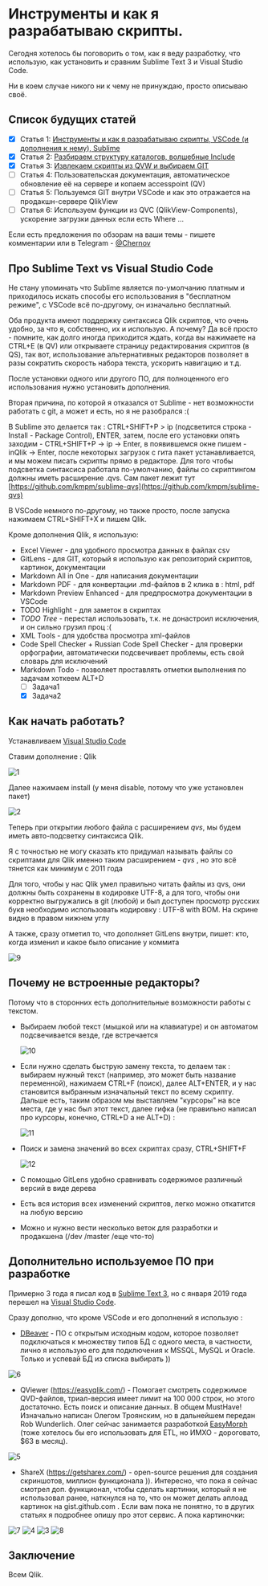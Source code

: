 # Инструменты и как я разрабатываю скрипты.

Сегодня хотелось бы поговорить о том, как я веду разработку, что использую, как установить и сравним Sublime Text 3 и Visual Studio Code.

Ни в коем случае никого ни к чему не принуждаю, просто описываю своё.

## Список будущих статей

- [x] Статья 1: [Инструменты и как я разрабатываю скрипты, VSCode (и дополнения к нему), Sublime](https://qlik.pw/teorija-razrabotki-qlik-instrumenty-i-kak-2_515/)
- [x] Статья 2: [Разбираем структуру каталогов, волшебные Include](https://qlik.pw/teorija-razrabotki-qlik-razbiraem-struktu_529/)
- [x] Статья 3: [Извлекаем скрипты из QVW и выбираем GIT](https://qlik.pw/teorija-razrabotki-qlik-izvlekaem-skript_535/)
- [ ] Статья 4: Пользовательская документация, автоматическое обновление её на сервере и копаем accesspoint (QV)
- [ ] Статья 5: Пользуемся GIT внутри VSCode и как это отражается на продакшн-сервере QlikView
- [ ] Статья 6: Используем функции из QVC (QlikView-Components), ускорение загрузки данных если есть Where ... 

Если есть предложения по обзорам на ваши темы - пишете комментарии или в Telegram - [@Chernov](https://t.me/Chernov)

## Про Sublime Text vs Visual Studio Code

Не стану упоминать что Sublime является по-умолчанию платным и приходилось искать способы его использования в "бесплатном режиме", с VSCode всё по-другому, он изначально бесплатный.

Оба продукта имеют поддержку синтаксиса Qlik скриптов, что очень удобно, за что я, собственно, их и использую. А почему? Да всё просто - помните, как долго иногда приходится ждать, когда вы нажимаете на CTRL+E (в QV) или открываете страницу редактирования скриптов (в QS), так вот, использование альтернативных редакторов позволяет в разы сократить скорость набора текста, ускорить навигацию и т.д.

После установки одного или другого ПО, для полноценного его использования нужно установить дополнения. 

Вторая причина, по которой я отказался от Sublime - нет возможности работать с git, а может и есть, но я не разобрался :(

В Sublime это делается так : CTRL+SHIFT+P > ip (подсветится строка - Install - Package Control), ENTER, затем, после его установки опять заходим - CTRL+SHIFT+P -> ip -> Enter, в появившемся окне пишем - inQlik -> Enter, после некоторых загрузок с гита пакет устанавливается, и мы можем писать скрипты прямо в редакторе. Для того чтобы подсветка синтаксиса работала по-умолчанию, файлы со скриптингом должны иметь расширение .qvs. Сам пакет лежит тут [https://github.com/kmpm/sublime-qvs](https://github.com/kmpm/sublime-qvs)

В VSCode немного по-другому, но также просто, после запуска нажимаем CTRL+SHIFT+X и пишем Qlik. 

Кроме дополнения Qlik, я использую:
* Excel Viewer - для удобного просмотра данных в файлах csv
* GitLens - для GIT, который я использую как репозиторий скриптов, картинок, документации
* Markdown All in One - для написания документации
* Markdown PDF - для конвертации .md-файлов в 2 клика в : html, pdf
* Markdown Preview Enhanced - для предпросмотра документации в VSCode
* TODO Highlight - для заметок в скриптах
* _TODO Tree_ - перестал использовать, т.к. не донастроил исключения, и он сильно грузил проц :(
* XML Tools - для удобства просмотра xml-файлов
* Code Spell Checker + Russian Code Spell Checker - для проверки орфографии, автоматически подсвечивает проблемы, есть свой словарь для исключений
* Markdown Todo - позволяет проставлять отметки выполнения по задачам хоткеем ALT+D
    - [ ] Задача1
    - [x] Задача2

## Как начать работать?
Устанавливаем [Visual Studio Code](https://code.visualstudio.com/)

Ставим дополнение : Qlik

![1](https://gitlab.com/bintocher/qlik.pw-site/raw/5a673b6bdd58314d18bfdf6d3b37c5765e2a9fd5/Инструкции/images/2019-01-30_09-44-22.png)

Далее нажимаем install (у меня disable, потому что уже установлен пакет)

![2](https://gitlab.com/bintocher/qlik.pw-site/raw/5a673b6bdd58314d18bfdf6d3b37c5765e2a9fd5/Инструкции/images/2019-01-30_09-45-03.png)

Теперь при открытии любого файла с расширением *qvs*, мы будем иметь авто-подсветку синтаксиса Qlik.

Я с точностью не могу сказать кто придумал называть файлы со скриптами для Qlik именно таким расширением - *qvs* , но это всё тянется как минимум с 2011 года

Для того, чтобы у нас Qlik умел правильно читать файлы из qvs, они должны быть сохранены в кодировке UTF-8, а для того, чтобы они корректно выгружались в git (любой) и был доступен просмотр русских букв необходимо использовать кодировку : UTF-8 with BOM. На скрине видно в правом нижнем углу

А также, сразу отметил то, что дополняет GitLens внутри, пишет: кто, когда изменил и какое было описание у коммита

![9](https://gitlab.com/bintocher/qlik.pw-site/raw/5a673b6bdd58314d18bfdf6d3b37c5765e2a9fd5/Инструкции/images/2019-01-30_10-29-28.png)

## Почему не встроенные редакторы?

Потому что в сторонних есть дополнительные возможности работы с текстом.

* Выбираем любой текст (мышкой или на клавиатуре) и он автоматом подсвечивается везде, где встречается
  
  ![10](https://gitlab.com/bintocher/qlik.pw-site/raw/5a673b6bdd58314d18bfdf6d3b37c5765e2a9fd5/Инструкции/images/2019-01-30_11-08-03.png)
* Если нужно сделать быструю замену текста, то делаем так : выбираем нужный текст (например, это может быть название переменной), нажимаем CTRL+F (поиск), далее ALT+ENTER, и у нас становится выбранным изначальный текст по всему скрипту. Дальше есть, таким образом мы выставляем "курсоры" на все места, где у нас был этот текст, далее гифка (не правильно написал про курсоры, конечно, CTRL+D а не ALT+D) :
  
  ![11](https://gitlab.com/bintocher/qlik.pw-site/raw/5a673b6bdd58314d18bfdf6d3b37c5765e2a9fd5/Инструкции/images/2019-01-30_11-15-48.gif)
* Поиск и замена значений во всех скриптах сразу, CTRL+SHIFT+F
  
  ![12](https://gitlab.com/bintocher/qlik.pw-site/raw/5a673b6bdd58314d18bfdf6d3b37c5765e2a9fd5/Инструкции/images/Code_2019-01-30_11-21-36.png)
* С помощью GitLens удобно сравнивать содержимое различный версий в виде дерева
* Есть вся история всех изменений скриптов, легко можно откатится на любую версию
* Можно и нужно вести несколько веток для разработки и продакшена (/dev /master /еще что-то)



## Дополнительно используемое ПО при разработке

Примерно 3 года я писал код в [Sublime Text 3](https://www.sublimetext.com/), но с января 2019 года перешел на [Visual Studio Code](https://code.visualstudio.com/).

Сразу дополню, что кроме VSCode и его дополнений я использую :

* [DBeaver](https://dbeaver.io/) - ПО с открытым исходным кодом, которое позволяет подключаться к множеству типов БД с одного места, в частности, лично я использую его для подключения к MSSQL, MySQL и Oracle. Только и успевай БД из списка выбирать ))

![6](https://gitlab.com/bintocher/qlik.pw-site/raw/5a673b6bdd58314d18bfdf6d3b37c5765e2a9fd5/Инструкции/images/dbeaver_2019-01-30_10-05-48.png)

* QViewer (https://easyqlik.com/) - Помогает смотреть содержимое QVD-файлов, триал-версия имеет лимит на 100 000 строк, но этого достаточно. Есть поиск и описание данных. В общем MustHave! Изначально написан Олегом Троянским, но в дальнейшем передан Rob Wunderlich. Олег сейчас занимается разработкой [EasyMorph](https://easymorph.com/) (тоже хотелось бы его использовать для ETL, но ИМХО - дороговато, $63 в месяц).

![5](https://gitlab.com/bintocher/qlik.pw-site/raw/5a673b6bdd58314d18bfdf6d3b37c5765e2a9fd5/Инструкции/images/QViewer_2019-01-30_10-08-08.png)

* ShareX (https://getsharex.com/) - open-source решения для создания скриншотов, миллион функционала )). Интересно, что пока я сейчас смотрел доп. функционал, чтобы сделать картинки, который я не использовал ранее, наткнулся на то, что он может делать аплоад картинок на gist.github.com . Если вам пока не понятно, то в других статьях я подробнее опишу про этот сервис. А пока картиночки:

![7](https://getsharex.com/img/ShareX_Animation.gif) ![4](https://gitlab.com/bintocher/qlik.pw-site/raw/5a673b6bdd58314d18bfdf6d3b37c5765e2a9fd5/Инструкции/images/ShareX_2019-01-30_10-10-13.png) ![3](https://gitlab.com/bintocher/qlik.pw-site/raw/5a673b6bdd58314d18bfdf6d3b37c5765e2a9fd5/Инструкции/images/ShareX_2019-01-30_10-13-32.png) ![8](https://gitlab.com/bintocher/qlik.pw-site/raw/5a673b6bdd58314d18bfdf6d3b37c5765e2a9fd5/Инструкции/images/ShareX_2019-01-30_10-21-31.png)


## Заключение

Всем Qlik.